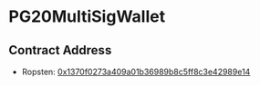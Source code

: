# PG20MultiSigWallet

## Contract Address
- Ropsten: [0x1370f0273a409a01b36989b8c5ff8c3e42989e14](https://ropsten.etherscan.io/address/0x1370f0273a409a01b36989b8c5ff8c3e42989e14)
